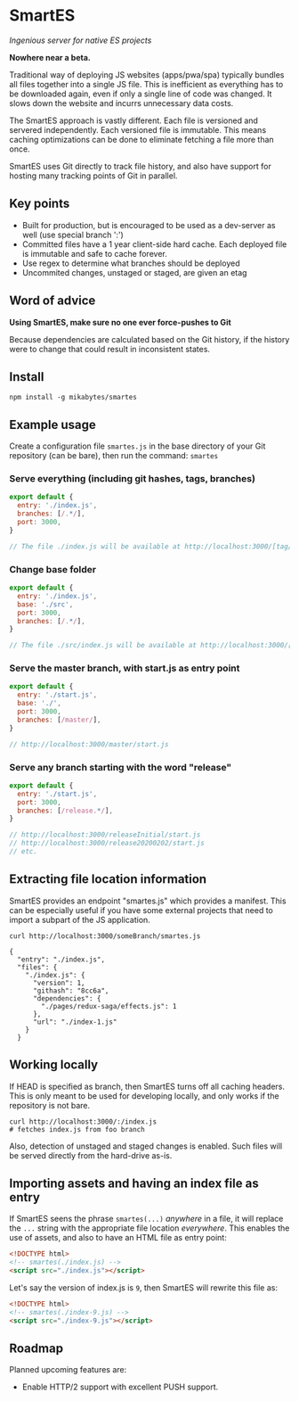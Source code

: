 # SmartES

_Ingenious server for native ES projects_

**Nowhere near a beta.**

Traditional way of deploying JS websites (apps/pwa/spa) typically bundles all files together into a single JS file. This is inefficient as everything has to be downloaded again, even if only a single line of code was changed. It slows down the website and incurrs unnecessary data costs.

The SmartES approach is vastly different. Each file is versioned and servered independently. Each versioned file is immutable. This means caching optimizations can be done to eliminate fetching a file more than once.

SmartES uses Git directly to track file history, and also have support for hosting many tracking points of Git in parallel.

## Key points

- Built for production, but is encouraged to be used as a dev-server as well (use special branch ':')
- Committed files have a 1 year client-side hard cache. Each deployed file is immutable and safe to cache forever.
- Use regex to determine what branches should be deployed
- Uncommited changes, unstaged or staged, are given an etag

## Word of advice

**Using SmartES, make sure no one ever force-pushes to Git**

Because dependencies are calculated based on the Git history, if the history were to change that could result in inconsistent states.

## Install

```
npm install -g mikabytes/smartes
```

## Example usage

Create a configuration file `smartes.js` in the base directory of your Git repository (can be bare), then run the command: `smartes`

### Serve everything (including git hashes, tags, branches)

```javascript
export default {
  entry: './index.js',
  branches: [/.*/],
  port: 3000,
}

// The file ./index.js will be available at http://localhost:3000/[tag/hash/branch]/index.js
```

### Change base folder

```javascript
export default {
  entry: './index.js',
  base: './src',
  port: 3000,
  branches: [/.*/],
}

// The file ./src/index.js will be available at http://localhost:3000/[tag/hash/branch]/index.js
```

### Serve the master branch, with start.js as entry point

```javascript
export default {
  entry: './start.js',
  base: './',
  port: 3000,
  branches: [/master/],
}

// http://localhost:3000/master/start.js
```

### Serve any branch starting with the word "release"

```javascript
export default {
  entry: './start.js',
  port: 3000,
  branches: [/release.*/],
}

// http://localhost:3000/releaseInitial/start.js
// http://localhost:3000/release20200202/start.js
// etc.
```

## Extracting file location information

SmartES provides an endpoint "smartes.js" which provides a manifest. This can be especially useful if you have some external projects that need to import a subpart of the JS application.

```
curl http://localhost:3000/someBranch/smartes.js
```

```
{
  "entry": "./index.js",
  "files": {
    "./index.js": {
      "version": 1,
      "githash": "8cc6a",
      "dependencies": {
        "./pages/redux-saga/effects.js": 1
      },
      "url": "./index-1.js"
    }
  }
```

## Working locally

If HEAD is specified as branch, then SmartES turns off all caching headers. This is only meant to be used for developing locally, and only works if the repository is not bare.

```
curl http://localhost:3000/:/index.js
# fetches index.js from foo branch
```

Also, detection of unstaged and staged changes is enabled. Such files will be served directly from the hard-drive as-is.

## Importing assets and having an index file as entry

If SmartES seens the phrase `smartes(...)` _anywhere_ in a file, it will replace the `...` string with the appropriate file location _everywhere_. This enables the use of assets, and also to have an HTML file as entry point:

```html
<!DOCTYPE html>
<!-- smartes(./index.js) -->
<script src="./index.js"></script>
```

Let's say the version of index.js is `9`, then SmartES will rewrite this file as:

```html
<!DOCTYPE html>
<!-- smartes(./index-9.js) -->
<script src="./index-9.js"></script>
```

## Roadmap

Planned upcoming features are:

- Enable HTTP/2 support with excellent PUSH support.
